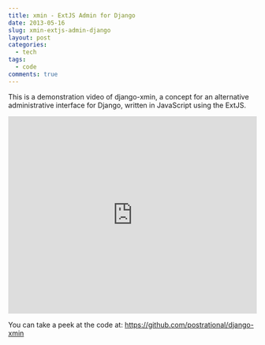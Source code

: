 ```yaml
---
title: xmin - ExtJS Admin for Django
date: 2013-05-16
slug: xmin-extjs-admin-django
layout: post
categories:
  - tech
tags:
  - code
comments: true
---
```


This is a demonstration video of django-xmin, a concept for an alternative administrative interface for Django, written in JavaScript using the ExtJS. 

<iframe width="100%" height="400" src="http://www.youtube.com/embed/5dxLyt6cfAA" frameborder="0" allowfullscreen></iframe>

<!-- more -->

You can take a peek at the code at:
<a href="https://github.com/postrational/django-xmin">https://github.com/postrational/django-xmin</a>